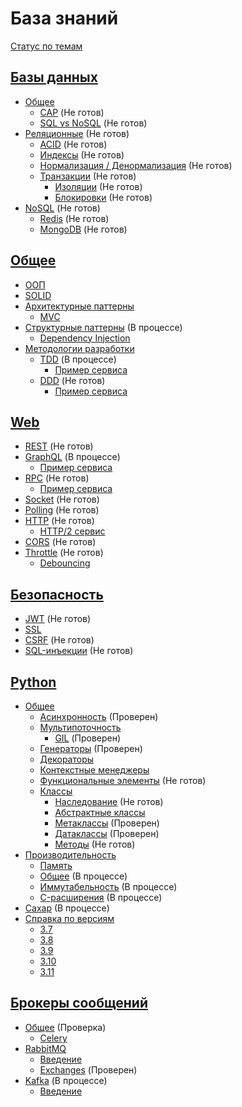 # База знаний
[Статус по темам](STATUS.md)

## [Базы данных](database)
* [Общее](database/common)
  * [CAP](database/common/cap.md) (Не готов)
  * [SQL vs NoSQL](database/common/sql-vs-no-sql.md) (Не готов)
* [Реляционные](database/relational/) (Не готов)
  * [ACID](database/relational/acid.md) (Не готов)
  * [Индексы](database/relational/indexes.md) (Не готов)
  * [Нормализация / Денормализация](database/relational/normal.md) (Не готов)
  * [Транзакции](database/relational/transactions.md) (Не готов)
    * [Изоляции](database/relational/transactions.md) (Не готов)
    * [Блокировки](database/relational/transactions.md) (Не готов)
* [NoSQL](database/no-sql) (Не готов)
  * [Redis](database/no-sql/redis.md) (Не готов)
  * [MongoDB](database/no-sql/mongo-db.md) (Не готов)


## [Общее](common)
* [ООП](common/oop/init.md)
* [SOLID](common/solid.md)
* [Архитектурные паттерны](common/architecture-patterns)
  * [MVC](common/architecture-patterns/mvc.md)
* [Структурные паттерны](common/structure-patterns) (В процессе)
    * [Dependency Injection](common/structure-patterns/di.md)
* [Методологии разработки](common/methodology)
  * [TDD](common/methodology/tdd.md) (В процессе)
    * [Пример сервиса](common/methodology/tdd-service)
  * [DDD](common/methodology/ddd.md) (Не готов)
    * [Пример сервиса](common/methodology/ddd-service)

## [Web](web)
* [REST](web/rest.md) (Не готов)
* [GraphQL](web/graphql.md) (В процессе)
  * [Пример сервиса](web/graphql-service)
* [RPC](web/rpc.md) (Не готов)
  * [Пример сервиса](web/rpc-service)
* [Socket](web/socket.md) (Не готов)
* [Polling](web/polling.md) (Не готов)
* [HTTP](web/http.md) (Не готов)
  * [HTTP/2 сервис](web/http2.0-service)
* [CORS](web/cors.md) (Не готов)
* [Throttle](web/throttle.md) (Не готов)
  * [Debouncing](web/throttle.md)

## [Безопасность](security)
* [JWT](security/jwt.md) (Не готов)
* [SSL](security/ssl.md)
* [CSRF](security/csrf.md) (Не готов)
* [SQL-инъекции](security/sql-injections.md) (Не готов)

## [Python](python)
* [Общее](python/common)
  * [Асинхронность](python/common/async.md) (Проверен)
  * [Мультипоточность](python/common/threading)
    * [GIL](python/common/threading/gil.md) (Проверен)
  * [Генераторы](python/common/generators.md) (Проверен)
  * [Декораторы](python/common/decorators.md)
  * [Контекстные менеджеры](python/common/context-manager.md)
  * [Функциональные элементы](python/common/functional.md) (Не готов)
  * [Классы](python/common/classes)
    * [Наследование](python/common/classes/inheritance.md) (Не готов)
    * [Абстрактные классы](python/common/classes/abstract_base_classes.md)
    * [Метаклассы](python/common/classes/metaclasses.md) (Проверен)
    * [Датаклассы](python/common/classes/dataclasses.md) (Проверен)
    * [Методы](python/common/classes/methods.md) (Не готов)
* [Производительность](python/perfomance)
  * [Память](python/perfomance/memory.md)
  * [Общее](python/perfomance/init.md) (В процессе)
  * [Иммутабельность](python/perfomance/immutables.md) (В процессе)
  * [C-расширения](python/perfomance/c.md) (В процессе)
* [Сахар](python/sugar.md) (В процессе)
* [Справка по версиям](python/versions)
  * [3.7](python/versions/3.7.md)
  * [3.8](python/versions/3.8.md)
  * [3.9](python/versions/3.9.md)
  * [3.10](python/versions/3.10.md)
  * [3.11](python/versions/3.11.md)

## [Брокеры сообщений](brokers)
* [Общее](brokers/common.md) (Проверка)
  * [Celery](brokers/celery.md)
* [RabbitMQ](brokers/rabbitmq)
  * [Введение](brokers/rabbitmq/init.md)
  * [Exchanges](brokers/rabbitmq/exchanges.md) (Проверен)
* [Kafka](brokers/kafka) (В процессе)
  * [Введение](brokers/kafka/init.md)
